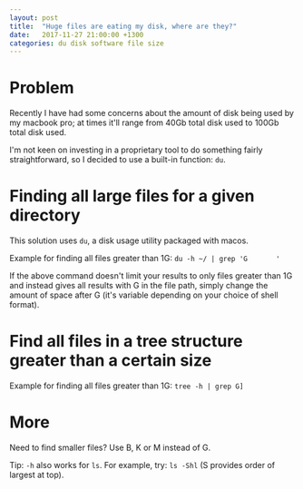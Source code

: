 ```yaml
---
layout: post
title:  "Huge files are eating my disk, where are they?"
date:   2017-11-27 21:00:00 +1300
categories: du disk software file size
---
```


# Problem

Recently I have had some concerns about the amount of disk being used by my macbook pro; at times it'll range from 40Gb total disk used to 100Gb total disk used.

I'm not keen on investing in a proprietary tool to do something fairly straightforward, so I decided to use a built-in function: `du`.

# Finding all large files for a given directory

This solution uses `du`, a disk usage utility packaged with macos.

Example for finding all files greater than 1G: `du -h ~/ | grep 'G       '`

If the above command doesn't limit your results to only files greater than 1G and instead gives all results with G in the file path, simply change the amount of space after G (it's variable depending on your choice of shell format).

# Find all files in a tree structure greater than a certain size

Example for finding all files greater than 1G: `tree -h | grep G]`

# More

Need to find smaller files? Use B, K or M instead of G.

Tip: `-h` also works for `ls`. For example, try: `ls -Shl` (S provides order of largest at top).
